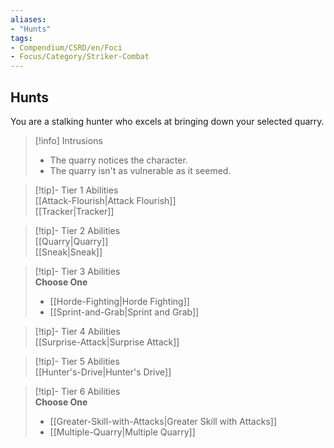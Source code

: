 ```yaml
---
aliases:
- "Hunts"
tags:
- Compendium/CSRD/en/Foci
- Focus/Category/Striker-Combat
---
```


  
## Hunts  
You are a stalking hunter who excels at bringing down your selected quarry.  

>[!info] Intrusions  
>- The quarry notices the character.  
>- The quarry isn't as vulnerable as it seemed.  


>[!tip]- Tier 1 Abilities  
> [[Attack-Flourish|Attack Flourish]]  
> [[Tracker|Tracker]]  


>[!tip]- Tier 2 Abilities  
> [[Quarry|Quarry]]  
> [[Sneak|Sneak]]  


>[!tip]- Tier 3 Abilities  
> **Choose One**  
>- [[Horde-Fighting|Horde Fighting]]  
>- [[Sprint-and-Grab|Sprint and Grab]]  


>[!tip]- Tier 4 Abilities  
> [[Surprise-Attack|Surprise Attack]]  


>[!tip]- Tier 5 Abilities  
> [[Hunter's-Drive|Hunter's Drive]]  


>[!tip]- Tier 6 Abilities  
> **Choose One**  
>- [[Greater-Skill-with-Attacks|Greater Skill with Attacks]]  
>- [[Multiple-Quarry|Multiple Quarry]]
